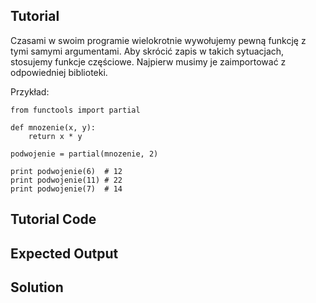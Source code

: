 Tutorial
--------
Czasami w swoim programie wielokrotnie wywołujemy pewną funkcję z tymi samymi argumentami. Aby skrócić zapis w takich sytuacjach, stosujemy funkcje częściowe. Najpierw musimy je zaimportować z odpowiedniej biblioteki.

Przykład:

    from functools import partial

    def mnozenie(x, y):
        return x * y

    podwojenie = partial(mnozenie, 2)

    print podwojenie(6)  # 12
    print podwojenie(11) # 22
    print podwojenie(7)  # 14

Tutorial Code
-------------

Expected Output
---------------

Solution
--------
